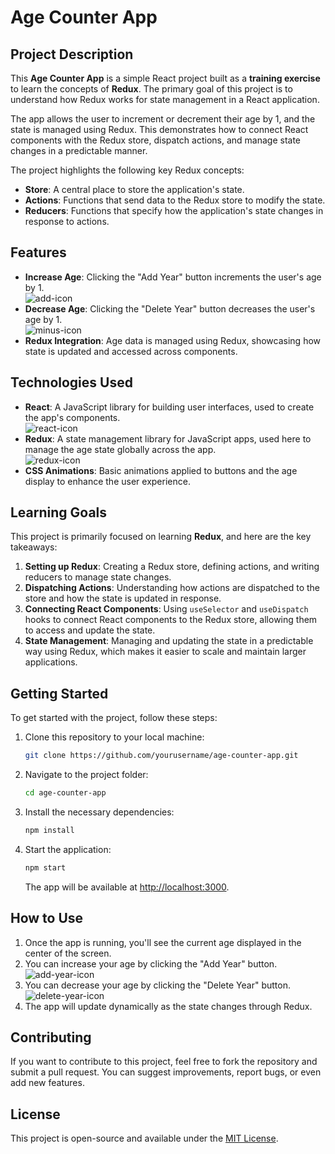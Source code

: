 # Age Counter App

## Project Description
This **Age Counter App** is a simple React project built as a **training exercise** to learn the concepts of **Redux**. The primary goal of this project is to understand how Redux works for state management in a React application. 

The app allows the user to increment or decrement their age by 1, and the state is managed using Redux. This demonstrates how to connect React components with the Redux store, dispatch actions, and manage state changes in a predictable manner.

The project highlights the following key Redux concepts:
- **Store**: A central place to store the application's state.
- **Actions**: Functions that send data to the Redux store to modify the state.
- **Reducers**: Functions that specify how the application's state changes in response to actions.

## Features

- **Increase Age**: Clicking the "Add Year" button increments the user's age by 1.  
   ![add-icon](https://img.icons8.com/color/50/000000/plus.png)  
- **Decrease Age**: Clicking the "Delete Year" button decreases the user's age by 1.  
   ![minus-icon](https://img.icons8.com/color/50/000000/minus.png)  
- **Redux Integration**: Age data is managed using Redux, showcasing how state is updated and accessed across components.

## Technologies Used

- **React**: A JavaScript library for building user interfaces, used to create the app's components.  
   ![react-icon](https://img.icons8.com/color/50/000000/react.png)  
- **Redux**: A state management library for JavaScript apps, used here to manage the age state globally across the app.  
   ![redux-icon](https://img.icons8.com/color/50/000000/redux.png)  
- **CSS Animations**: Basic animations applied to buttons and the age display to enhance the user experience.

## Learning Goals

This project is primarily focused on learning **Redux**, and here are the key takeaways:

1. **Setting up Redux**: Creating a Redux store, defining actions, and writing reducers to manage state changes.
2. **Dispatching Actions**: Understanding how actions are dispatched to the store and how the state is updated in response.
3. **Connecting React Components**: Using `useSelector` and `useDispatch` hooks to connect React components to the Redux store, allowing them to access and update the state.
4. **State Management**: Managing and updating the state in a predictable way using Redux, which makes it easier to scale and maintain larger applications.

## Getting Started

To get started with the project, follow these steps:

1. Clone this repository to your local machine:

    ```bash
    git clone https://github.com/yourusername/age-counter-app.git
    ```

2. Navigate to the project folder:

    ```bash
    cd age-counter-app
    ```

3. Install the necessary dependencies:

    ```bash
    npm install
    ```

4. Start the application:

    ```bash
    npm start
    ```

    The app will be available at [http://localhost:3000](http://localhost:3000).

## How to Use

1. Once the app is running, you'll see the current age displayed in the center of the screen.
2. You can increase your age by clicking the "Add Year" button.  
   ![add-year-icon](https://img.icons8.com/color/50/000000/plus-2-math.png)
3. You can decrease your age by clicking the "Delete Year" button.  
   ![delete-year-icon](https://img.icons8.com/color/50/000000/minus-2-math.png)
4. The app will update dynamically as the state changes through Redux.

## Contributing

If you want to contribute to this project, feel free to fork the repository and submit a pull request. You can suggest improvements, report bugs, or even add new features.

## License

This project is open-source and available under the [MIT License](LICENSE).
